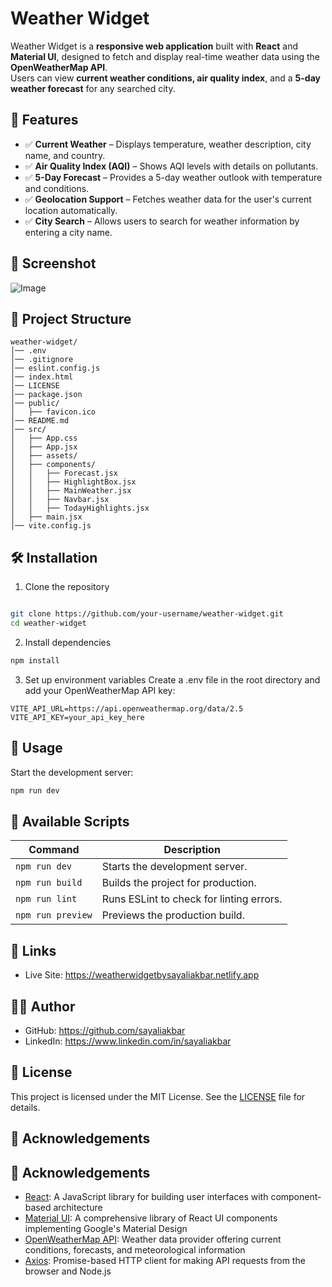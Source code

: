 # Weather Widget

Weather Widget is a **responsive web application** built with **React** and **Material UI**, designed to fetch and display real-time weather data using the **OpenWeatherMap API**.  
Users can view **current weather conditions, air quality index**, and a **5-day weather forecast** for any searched city.

## 🚀 Features

- ✅ **Current Weather** – Displays temperature, weather description, city name, and country.
- ✅ **Air Quality Index (AQI)** – Shows AQI levels with details on pollutants.
- ✅ **5-Day Forecast** – Provides a 5-day weather outlook with temperature and conditions.
- ✅ **Geolocation Support** – Fetches weather data for the user's current location automatically.
- ✅ **City Search** – Allows users to search for weather information by entering a city name.

## 📸 Screenshot

![Image](https://github.com/user-attachments/assets/55f5375e-bfda-4acd-9510-6a31352db844)

## 📁 Project Structure

```plaintext
weather-widget/
│── .env
│── .gitignore
│── eslint.config.js
│── index.html
│── LICENSE
│── package.json
│── public/
│   ├── favicon.ico
│── README.md
│── src/
│   ├── App.css
│   ├── App.jsx
│   ├── assets/
│   ├── components/
│   │   ├── Forecast.jsx
│   │   ├── HighlightBox.jsx
│   │   ├── MainWeather.jsx
│   │   ├── Navbar.jsx
│   │   ├── TodayHighlights.jsx
│   ├── main.jsx
│── vite.config.js

```

## 🛠 Installation

1. Clone the repository

```sh

git clone https://github.com/your-username/weather-widget.git
cd weather-widget
```

2. Install dependencies

```sh
npm install
```

3. Set up environment variables
   Create a .env file in the root directory and add your OpenWeatherMap API key:

```env
VITE_API_URL=https://api.openweathermap.org/data/2.5
VITE_API_KEY=your_api_key_here
```

## 🚀 Usage

Start the development server:

```sh
npm run dev
```

## 📜 Available Scripts

| Command           | Description                              |
| ----------------- | ---------------------------------------- |
| `npm run dev`     | Starts the development server.           |
| `npm run build`   | Builds the project for production.       |
| `npm run lint`    | Runs ESLint to check for linting errors. |
| `npm run preview` | Previews the production build.           |

## 🔗 Links

- Live Site: https://weatherwidgetbysayaliakbar.netlify.app

## 🧔🏻 Author

- GitHub: https://github.com/sayaliakbar
- LinkedIn: https://www.linkedin.com/in/sayaliakbar

## 📜 License

This project is licensed under the MIT License. See the [LICENSE](https://github.com/sayaliakbar/weather-widget?tab=MIT-1-ov-file) file for details.

## 🙌 Acknowledgements

## 🙌 Acknowledgements

- [React](https://react.dev): A JavaScript library for building user interfaces with component-based architecture
- [Material UI](https://mui.com/material-ui): A comprehensive library of React UI components implementing Google's Material Design
- [OpenWeatherMap API](https://openweathermap.org/current): Weather data provider offering current conditions, forecasts, and meteorological information
- [Axios](https://axios-http.com/docs/intro): Promise-based HTTP client for making API requests from the browser and Node.js
